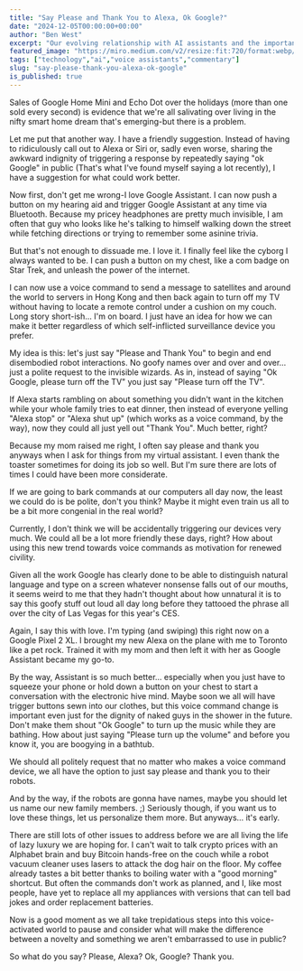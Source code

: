 ```yaml
---
title: "Say Please and Thank You to Alexa, Ok Google?"
date: "2024-12-05T00:00:00+00:00"
author: "Ben West"
excerpt: "Our evolving relationship with AI assistants and the importance of how, and what, we ask it to do."
featured_image: "https://miro.medium.com/v2/resize:fit:720/format:webp/1*GDpWu5sqYXlyYoBypCwGhw.jpeg"
tags: ["technology","ai","voice assistants","commentary"]
slug: "say-please-thank-you-alexa-ok-google"
is_published: true
---
```


Sales of Google Home Mini and Echo Dot over the holidays (more than one sold every second) is evidence that we're all salivating over living in the nifty smart home dream that's emerging-but there is a problem.

Let me put that another way. I have a friendly suggestion. Instead of having to ridiculously call out to Alexa or Siri or, sadly even worse, sharing the awkward indignity of triggering a response by repeatedly saying "ok Google" in public (That's what I've found myself saying a lot recently), I have a suggestion for what could work better.

Now first, don't get me wrong-I love Google Assistant. I can now push a button on my hearing aid and trigger Google Assistant at any time via Bluetooth. Because my pricey headphones are pretty much invisible, I am often that guy who looks like he's talking to himself walking down the street while fetching directions or trying to remember some asinine trivia.

But that's not enough to dissuade me. I love it. I finally feel like the cyborg I always wanted to be. I can push a button on my chest, like a com badge on Star Trek, and unleash the power of the internet.

I can now use a voice command to send a message to satellites and around the world to servers in Hong Kong and then back again to turn off my TV without having to locate a remote control under a cushion on my couch. Long story short-ish... I'm on board. I just have an idea for how we can make it better regardless of which self-inflicted surveillance device you prefer.

My idea is this: let's just say "Please and Thank You" to begin and end disembodied robot interactions. No goofy names over and over and over… just a polite request to the invisible wizards. As in, instead of saying "Ok Google, please turn off the TV" you just say "Please turn off the TV".

If Alexa starts rambling on about something you didn't want in the kitchen while your whole family tries to eat dinner, then instead of everyone yelling "Alexa stop" or "Alexa shut up" (which works as a voice command, by the way), now they could all just yell out "Thank You". Much better, right?

Because my mom raised me right, I often say please and thank you anyways when I ask for things from my virtual assistant. I even thank the toaster sometimes for doing its job so well. But I'm sure there are lots of times I could have been more considerate.

If we are going to bark commands at our computers all day now, the least we could do is be polite, don't you think? Maybe it might even train us all to be a bit more congenial in the real world?

Currently, I don't think we will be accidentally triggering our devices very much. We could all be a lot more friendly these days, right? How about using this new trend towards voice commands as motivation for renewed civility.

Given all the work Google has clearly done to be able to distinguish natural language and type on a screen whatever nonsense falls out of our mouths, it seems weird to me that they hadn't thought about how unnatural it is to say this goofy stuff out loud all day long before they tattooed the phrase all over the city of Las Vegas for this year's CES.

Again, I say this with love. I'm typing (and swiping) this right now on a Google Pixel 2 XL. I brought my new Alexa on the plane with me to Toronto like a pet rock. Trained it with my mom and then left it with her as Google Assistant became my go-to.

By the way, Assistant is so much better… especially when you just have to squeeze your phone or hold down a button on your chest to start a conversation with the electronic hive mind. Maybe soon we all will have trigger buttons sewn into our clothes, but this voice command change is important even just for the dignity of naked guys in the shower in the future. Don't make them shout "Ok Google" to turn up the music while they are bathing. How about just saying "Please turn up the volume" and before you know it, you are boogying in a bathtub.

We should all politely request that no matter who makes a voice command device, we all have the option to just say please and thank you to their robots.

And by the way, if the robots are gonna have names, maybe you should let us name our new family members. ;) Seriously though, if you want us to love these things, let us personalize them more. But anyways… it's early.

There are still lots of other issues to address before we are all living the life of lazy luxury we are hoping for. I can't wait to talk crypto prices with an Alphabet brain and buy Bitcoin hands-free on the couch while a robot vacuum cleaner uses lasers to attack the dog hair on the floor. My coffee already tastes a bit better thanks to boiling water with a "good morning" shortcut. But often the commands don't work as planned, and I, like most people, have yet to replace all my appliances with versions that can tell bad jokes and order replacement batteries.

Now is a good moment as we all take trepidatious steps into this voice-activated world to pause and consider what will make the difference between a novelty and something we aren't embarrassed to use in public?

So what do you say? Please, Alexa? Ok, Google?
Thank you.